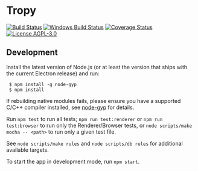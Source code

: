 # Tropy

[![Build Status](https://travis-ci.org/tropy/tropy.svg?branch=master)](https://travis-ci.org/tropy/tropy)
[![Windows Build Status](https://ci.appveyor.com/api/projects/status/github/tropy/tropy?branch=master&svg=true)](https://ci.appveyor.com/project/inukshuk/tropy)
[![Coverage Status](https://coveralls.io/repos/tropy/tropy/badge.svg?branch=master&service=github)](https://coveralls.io/github/tropy/tropy?branch=master)
[![License AGPL-3.0](https://img.shields.io/badge/license-AGPL--3.0-blue.svg)](https://opensource.org/licenses/AGPL-3.0)

## Development

Install the latest version of Node.js (or at least the version that ships
with the current Electron release) and run:

     $ npm install -g node-gyp
     $ npm install

If rebuilding native modules fails, please ensure you have a supported C/C++
compiler installed, see [node-gyp](https://www.npmjs.com/package/node-gyp)
for details.

Run `npm test` to run all tests; `npm run test:renderer` or
`npm run test:browser` to run only the Renderer/Browser tests, or
`node scripts/make mocha -- <path>` to run only a given test file.

See `node scripts/make rules` and `node scripts/db rules` for additional
available targets.

To start the app in development mode, run `npm start`.
